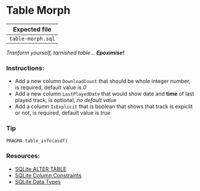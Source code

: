 # Table Morph

| Expected file |
| ------------- |
| `table-morph.sql` |

*Tranform yourself, tarnished table... **Epoximise!***

### Instructions:

- Add a new column `DownloadCount` that should be whole integer number, is required, default value is *0*
- Add a new column `LastPlayedDate` that would show date and **time** of last played track, is optional, *no default value*
- Add a column `IsExplicit` that is boolean that shows that track is expiclit or not, is required, default value is *true*

### Tip


```sql
PRAGMA table_info(asdf)
```

### Resources:

- [SQLite ALTER TABLE](https://www.sqlite.org/lang_altertable.html)
- [SQLite Column Constraints](https://www.tutorialspoint.com/sqlite/sqlite_constraints.htm)
- [SQLite Data Types](https://www.sqlite.org/datatype3.html)